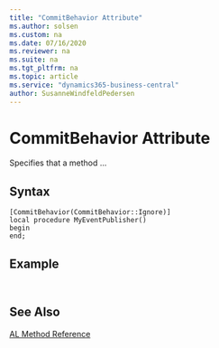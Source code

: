 ```yaml
---
title: "CommitBehavior Attribute"
ms.author: solsen
ms.custom: na
ms.date: 07/16/2020
ms.reviewer: na
ms.suite: na
ms.tgt_pltfrm: na
ms.topic: article
ms.service: "dynamics365-business-central"
author: SusanneWindfeldPedersen
---
```


# CommitBehavior Attribute

Specifies that a method ...

## Syntax  

```  
[CommitBehavior(CommitBehavior::Ignore)]
local procedure MyEventPublisher()
begin
end;
```
  
## Example

```


```
  
## See Also  

[AL Method Reference](../methods-auto/library.md)  

